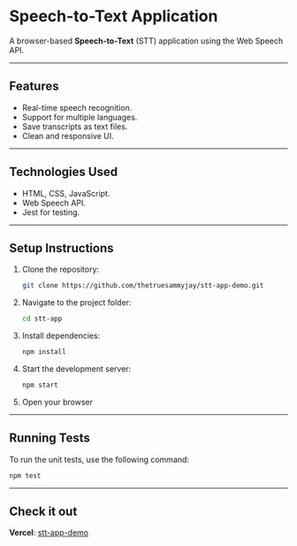 # Speech-to-Text Application

A browser-based **Speech-to-Text** (STT) application using the Web Speech API.

---

## Features
- Real-time speech recognition.
- Support for multiple languages.
- Save transcripts as text files.
- Clean and responsive UI.

---

## Technologies Used
- HTML, CSS, JavaScript.
- Web Speech API.
- Jest for testing.

---

## Setup Instructions
1. Clone the repository:
   ```bash
   git clone https://github.com/thetruesammyjay/stt-app-demo.git
   ```
2. Navigate to the project folder:
   ```bash
   cd stt-app
   ```
3. Install dependencies:
   ```bash
   npm install
   ```
4. Start the development server:
   ```bash
   npm start
   ```
5. Open your browser

---
## Running Tests

To run the unit tests, use the following command:
   ```bash
   npm test
   ```

---

## Check it out

**Vercel**: [stt-app-demo](https://stt-app-demo.vercel.app/)

